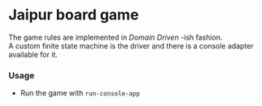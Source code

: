 # Jaipur board game

The game rules are implemented in *Domain Driven* -ish fashion.  
A custom finite state machine is the driver and there is a console adapter available for it.

### Usage 

- Run the game with `run-console-app`
